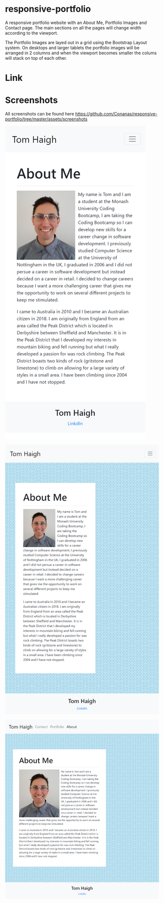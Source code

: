 # responsive-portfolio

A responsive portfolio website with an About Me, Portfolio Images and Contact page. The main sections on all the pages will change width according to the viewport.

The Portfolio Images are layed out in a grid using the Bootstrap Layout system. On desktops and larger tablets the portfolio images will be arranged in 2 columns and when the viewport becomes smaller the colums will stack on top of each other.

# Link

# Screenshots

All screenshots can be found here https://github.com/Conanas/responsive-portfolio/tree/master/assets/screenshots

![alt text](./assets/screenshots/about-mobile.png "About Me Mobile")

![alt text](./assets/screenshots/about-tablet.png "About Me Tablet")

![alt text](./assets/screenshots/about-desktop.png "About Me Desktop")
